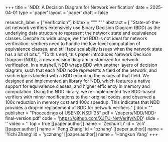+++
title = 'NDD: A Decision Diagram for Network Verification'
date = 2025-04-01
type = 'paper'
layout = 'paper'
draft = false

research_label = ["Verification"]
bibtex = """
"""
abstract = [
  "State-of-the-art network verifiers extensively use Binary Decision Diagram (BDD) as the underlying data structure to represent the network state and equivalence classes. Despite its wide usage, we find BDD is not ideal for network verification: verifiers need to handle the low-level computation of equivalence classes, and still face scalability issues when the network state has a lot of bits.",
  "To this end, this paper introduces Network Decision Diagram (NDD), a new decision diagram customized for network verification. In a nutshell, NDD wraps BDD with another layers of decision diagram, such that each NDD node represents a field of the network, and each edge is labeled with a BDD encoding the values of that field. We designed and implemented an library for NDD, which features a native support for equivalence classes, and higher efficiency in memory and computation. Using the NDD library, we re-implemented five BDD-based verifiers with minor modifications to their original codes, and observed a 100x reduction in memory cost and 100x speedup. This indicates that NDD provides a drop-in replacement of BDD for network verifiers."
]
doi = ""
publisher = "Proceedings of USENIX NSDI'25"
pdf = '/papers/NDD/NDD-final-version.pdf'
code = 'https://github.com/XJTU-NetVerify/NDD'
slide = ''
video = ''
top = true
[[paper.author]]
    name = 'Zechun Li'
    id = 'zcli'
[[paper.author]]
    name = 'Peng Zhang'
    id = 'pzhang'
[[paper.author]]
    name = 'Yichi Zhang'
    id = 'yczhang'
[[paper.author]]
    name = 'Hongkun Yang'
+++
